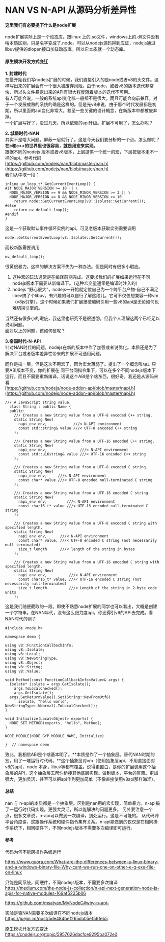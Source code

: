 # NAN VS N-API 从源码分析差异性

#### 这里我们有必要提下什么是node扩展

node扩展实际上是一个动态库，跟linux 上的.so文件，windows上的.dll文件没有啥本质区别，只是名字变成了.node。可以从nodejs源码得到应证，nodejs通过libuv提供的dlopen接口加载动态库。所以它本质就一个动态库。

#### 原生模块开发方式变迁

**1. 封建时代**  
在最开始我们写nodejs扩展的时候，我们直接引入的是node或者v8的头文件。这样写出来的扩展会有一个很大被废弃风险。由于node，或者v8的版本迭代非常快，所以头文件暴露出来的API有很大程度随着版本的迭代不可用。  
有人可能会说，一般的系统api变化嘛一般都不是很大，而且可能会向前兼容。对于一个发展成熟的系统的确是这样的。但是光v8来说，由于那个时代发展都是初期，所以里面的api变化非常大，甚至一些关键的设计概念，在新版本中都被废弃掉。  
一个扩展写好了，没过几天，所以依赖的api升级。扩展不可用了，怎么办呢？

**2. 城堡时代-NAN**  
其实不是啥大问题。屏蔽一层就行了。这是今天我们要分析的一个点。怎么做呢？  
**在c和c++的世界里也很容易，就是用宏来实现。**  
跟据不同的nodejs 版本或者v8版本，上层提供一个统一的宏，下层按版本走不一样的api。参考代码  
[https://github.com/nodejs/nan/blob/master/nan.h](https://github.com/nodejs/nan/blob/master/nan.h)  
我们从中取一段：

```
inline uv_loop_t* GetCurrentEventLoop() {
#if NODE_MAJOR_VERSION >= 10 || \
  NODE_MAJOR_VERSION == 9 && NODE_MINOR_VERSION >= 3 || \
  NODE_MAJOR_VERSION == 8 && NODE_MINOR_VERSION >= 10
    return node::GetCurrentEventLoop(v8::Isolate::GetCurrent());
#else
    return uv_default_loop();
#endif
}
```

这是一个获取默认事件循环实例的api。可见老版本获取实例需要调用

```
node::GetCurrentEventLoop(v8::Isolate::GetCurrent());
```

而较新版需要调用

```
uv_default_loop();
```

很黄很暴力。这样的解决方案不失为一种办法。但是同时有很多小瑕疵。  
1.  这种宏的玩法通常是在编译前期完成。这要求我们的扩展如果运行在不同nodejs版本下需要从新编译下。（这种宏变量通常是编译时注入的）  
2. nodejs “野心很大“，nodejs一开始就定位自己为一个跨平台产物-自己不满足libev搞了个libuv，有兴趣的可以自行了解这段儿。它可不仅仅想兼容一种vm（v8js引擎）。这个时候如果我们扩展里硬编码引用一些v8的api是无论如何也难切换引擎的。

当然还有很多小的瑕疵，我这里也研究不是很透彻。但我个人理解这两个已经足以说明问题。  
面对以上的问题，该如何破呢？

**3.帝国时代-N-API**  
针对NAN时代的问题，nodejs在新的版本中作了加强或者说优化。本质还是为了解决平台或者版本差异性带来的扩展不可通用问题。

同样是搞一层，但是这次不用宏了，因为宏太薄弱了。提出了一个概念叫`ABI`. 只要ABI版本不变，你的扩展在 同平台同指令集下，可以在多个不同nodejs版本下运行。而且不需要重新编译。话说这个ABI是个啥东西，很好奇。我还是从源码来看  
[https://github.com/nodejs/node-addon-api/blob/master/napi.h](https://github.com/nodejs/node-addon-api/blob/master/napi.h)

```
/// A JavaScript string value.
  class String : public Name {
  public:
    /// Creates a new String value from a UTF-8 encoded C++ string.
    static String New(
      napi_env env,            ///< N-API environment
      const std::string& value ///< UTF-8 encoded C++ string
    );

    /// Creates a new String value from a UTF-16 encoded C++ string.
    static String New(
      napi_env env,               ///< N-API environment
      const std::u16string& value ///< UTF-16 encoded C++ string
    );

    /// Creates a new String value from a UTF-8 encoded C string.
    static String New(
      napi_env env,     ///< N-API environment
      const char* value ///< UTF-8 encoded null-terminated C string
    );

    /// Creates a new String value from a UTF-16 encoded C string.
    static String New(
      napi_env env,         ///< N-API environment
      const char16_t* value ///< UTF-16 encoded null-terminated C string
    );

    /// Creates a new String value from a UTF-8 encoded C string with specified length.
    static String New(
      napi_env env,      ///< N-API environment
      const char* value, ///< UTF-8 encoded C string (not necessarily null-terminated)
      size_t length      ///< length of the string in bytes
    );

    /// Creates a new String value from a UTF-16 encoded C string with specified length.
    static String New(
      napi_env env,          ///< N-API environment
      const char16_t* value, ///< UTF-16 encoded C string (not necessarily null-terminated)
      size_t length          ///< Length of the string in 2-byte code units
    );
```

这是我们随便截取的一段。即使不熟悉node扩展的同学也可以看出，大概是创建一个字符串。在NAN年代，没有这么细力度api，你还得引v8的API去完成。看NAN时代的例子

```
#include <node.h>

namespace demo {

using v8::FunctionCallbackInfo;
using v8::Isolate;
using v8::Local;
using v8::NewStringType;
using v8::Object;
using v8::String;
using v8::Value;

void Method(const FunctionCallbackInfo<Value>& args) {
  Isolate* isolate = args.GetIsolate();
    args.ToLocalChecked();
    args.GetIsolate();
  args.GetReturnValue().Set(String::NewFromUtf8(
      isolate, "hello world", NewStringType::kNormal).ToLocalChecked());
}

void Initialize(Local<Object> exports) {
  NODE_SET_METHOD(exports, "hello", Method);
}

NODE_MODULE(NODE_GYP_MODULE_NAME, Initialize)

}  // namespace demo
```
致此，我相信ABI是个啥基本明了。**本质是作了一个抽象层。替代NAN时期的宏，用了一堆运行时代码。**这个抽象层对vm（使用抽象层api，不用直接面对v8的api），node 本身，libuv等都有覆盖。说得更直白，是你的扩展调用这个抽象层的API，这个抽象层去帮你桥接其他底层实现。做到版本，平台的屏蔽。更加强大，更加灵活，甚至可以把api作到更加简单（不像直接使用v8api那样晦涩）。

#### 总结
nan 与 n-api的本质都是一个抽象层。区别是nan用的宏实现，简单暴力。n-api搞了一运行时代码实现。更强大灵活，所以能解决的问题更多。
另外要注意一个点，很多文章说，n-api可以做到一次编译，到处运行。这是不可能的。
从代码跨平台角度讲，这跟操作系统和硬件指令集有关系。n-api能做到的仅仅是在相同操作系统下，相同硬件下，不同nodejs版本不需要多次编译即可运行。

#### 参考

代码为何不能跨操作系统运行

https://www.quora.com/What-are-the-differences-between-a-linux-binary-and-a-windows-binary-file-Why-cant-we-run-one-on-other-e-g-exe-file-on-linux

只能是同系统，同硬件，不同nodejs版本，不需要多次编译
https://medium.com/the-node-js-collection/n-api-next-generation-node-js-apis-for-native-modules-169af5235b06

https://github.com/msatyan/MyNodeC#why-n-api-

实验是否NAN需要多次编译在不同nodejs版本
https://juejin.im/post/5de484bef265da05ef59feb5

原生模块开发方式变迁
https://cnodejs.org/topic/5957626dacfce9295ba072e0	

